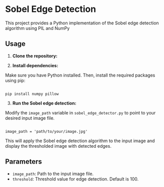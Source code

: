# Sobel Edge Detection

This project provides a Python implementation of the Sobel edge detection algorithm using PIL and NumPy

## Usage

1. **Clone the repository:**


2. **Install dependencies:**

Make sure you have Python installed. Then, install the required packages using pip:

```

pip install numpy pillow

```

3. **Run the Sobel edge detection:**

Modify the `image_path` variable in `sobel_edge_detector.py` to point to your desired input image file.
```

image_path = 'path/to/your/image.jpg'

```

This will apply the Sobel edge detection algorithm to the input image and display the thresholded image with detected edges.

## Parameters

- `image_path`: Path to the input image file.
- `threshold`: Threshold value for edge detection. Default is 100.

